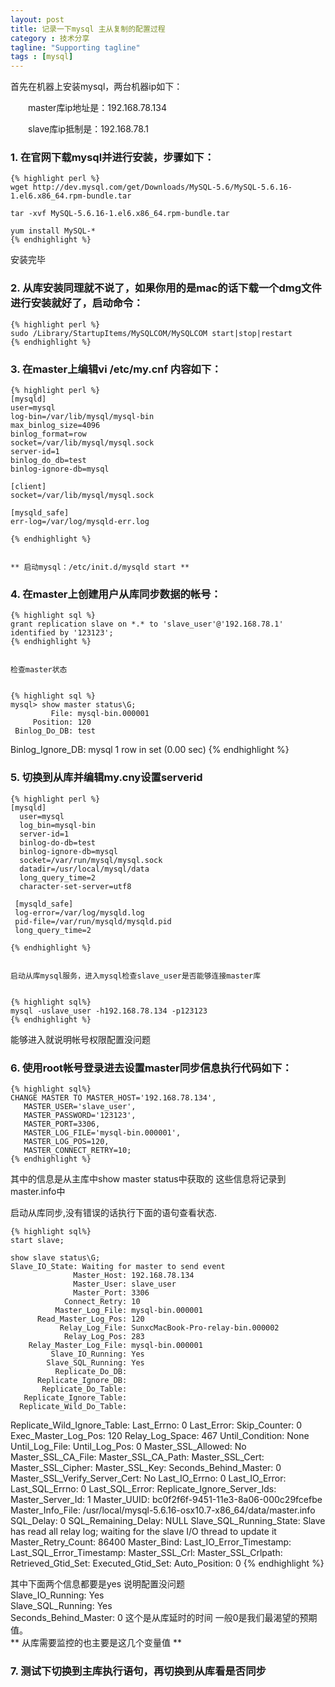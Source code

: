 ```yaml
---
layout: post
title: 记录一下mysql 主从复制的配置过程  
category : 技术分享
tagline: "Supporting tagline"
tags : [mysql]
---
```



首先在机器上安装mysql，两台机器ip如下：
    
　　master库ip地址是：192.168.78.134

　　slave库ip抵制是：192.168.78.1
　　
　　
   
### 1. 在官网下载mysql并进行安装，步骤如下：     
    
    {% highlight perl %}
    wget http://dev.mysql.com/get/Downloads/MySQL-5.6/MySQL-5.6.16-1.el6.x86_64.rpm-bundle.tar
    
    tar -xvf MySQL-5.6.16-1.el6.x86_64.rpm-bundle.tar
    
    yum install MySQL-*
    {% endhighlight %}   


   安装完毕  
   
<!-- break --> 
    
###  2. 从库安装同理就不说了，如果你用的是mac的话下载一个dmg文件进行安装就好了，启动命令：  

    
    {% highlight perl %}
    sudo /Library/StartupItems/MySQLCOM/MySQLCOM start|stop|restart
    {% endhighlight %}  
    
    
    
### 3. 在master上编辑vi /etc/my.cnf 内容如下：  

    {% highlight perl %}
    [mysqld]
    user=mysql
    log-bin=/var/lib/mysql/mysql-bin
    max_binlog_size=4096
    binlog_format=row
    socket=/var/lib/mysql/mysql.sock
    server-id=1
    binlog_do_db=test
    binlog-ignore-db=mysql
    
    [client]
    socket=/var/lib/mysql/mysql.sock

    [mysqld_safe]
    err-log=/var/log/mysqld-err.log
    
    {% endhighlight %}
    
    
    ** 启动mysql：/etc/init.d/mysqld start **
 
    
### 4. 在master上创建用户从库同步数据的帐号：  

    {% highlight sql %}  
    grant replication slave on *.* to 'slave_user'@'192.168.78.1' identified by '123123';
    {% endhighlight %}  
    
    
    检查master状态
     
    
    {% highlight sql %}  
    mysql> show master status\G;
             File: mysql-bin.000001
         Position: 120
     Binlog_Do_DB: test
 Binlog_Ignore_DB: mysql
1 row in set (0.00 sec)
    {% endhighlight %}  
    
    
 
### 5. 切换到从库并编辑my.cny设置serverid  
    
    {% highlight perl %}  
    [mysqld]  
      user=mysql  
      log_bin=mysql-bin  
      server-id=1  
      binlog-do-db=test  
      binlog-ignore-db=mysql  
      socket=/var/run/mysql/mysql.sock  
      datadir=/usr/local/mysql/data  
      long_query_time=2  
      character-set-server=utf8  
     
     [mysqld_safe]  
     log-error=/var/log/mysqld.log  
     pid-file=/var/run/mysqld/mysqld.pid  
     long_query_time=2
     
    {% endhighlight %}  
    
    
    启动从库mysql服务，进入mysql检查slave_user是否能够连接master库
    
    
    {% highlight sql%}   
    mysql -uslave_user -h192.168.78.134 -p123123 
    {% endhighlight %}  
    
    
   能够进入就说明帐号权限配置没问题



### 6. 使用root帐号登录进去设置master同步信息执行代码如下：  

    {% highlight sql%}   
    CHANGE MASTER TO MASTER_HOST='192.168.78.134',
       MASTER_USER='slave_user',
       MASTER_PASSWORD='123123',
       MASTER_PORT=3306,
       MASTER_LOG_FILE='mysql-bin.000001',
       MASTER_LOG_POS=120,
       MASTER_CONNECT_RETRY=10;
    {% endhighlight %} 
    
    
 其中的信息是从主库中show master status中获取的
 这些信息将记录到master.info中
    
    
 启动从库同步,没有错误的话执行下面的语句查看状态.
    
    {% highlight sql%} 
    start slave;
    
    show slave status\G;  
    Slave_IO_State: Waiting for master to send event
                  Master_Host: 192.168.78.134
                  Master_User: slave_user
                  Master_Port: 3306
                Connect_Retry: 10
              Master_Log_File: mysql-bin.000001
          Read_Master_Log_Pos: 120
               Relay_Log_File: SunxcMacBook-Pro-relay-bin.000002
                Relay_Log_Pos: 283
        Relay_Master_Log_File: mysql-bin.000001
             Slave_IO_Running: Yes
            Slave_SQL_Running: Yes
              Replicate_Do_DB:
          Replicate_Ignore_DB:
           Replicate_Do_Table:
       Replicate_Ignore_Table:
      Replicate_Wild_Do_Table:
  Replicate_Wild_Ignore_Table:
                   Last_Errno: 0
                   Last_Error:
                 Skip_Counter: 0
          Exec_Master_Log_Pos: 120
              Relay_Log_Space: 467
              Until_Condition: None
               Until_Log_File:
                Until_Log_Pos: 0
           Master_SSL_Allowed: No
           Master_SSL_CA_File:
           Master_SSL_CA_Path:
              Master_SSL_Cert:
            Master_SSL_Cipher:
               Master_SSL_Key:
        Seconds_Behind_Master: 0
Master_SSL_Verify_Server_Cert: No
                Last_IO_Errno: 0
                Last_IO_Error:
               Last_SQL_Errno: 0
               Last_SQL_Error:
  Replicate_Ignore_Server_Ids:
             Master_Server_Id: 1
                  Master_UUID: bc0f2f6f-9451-11e3-8a06-000c29fcefbe
             Master_Info_File: /usr/local/mysql-5.6.16-osx10.7-x86_64/data/master.info
                    SQL_Delay: 0
          SQL_Remaining_Delay: NULL
      Slave_SQL_Running_State: Slave has read all relay log; waiting for the slave I/O thread to update it
           Master_Retry_Count: 86400
                  Master_Bind:
      Last_IO_Error_Timestamp:
     Last_SQL_Error_Timestamp:
               Master_SSL_Crl:
           Master_SSL_Crlpath:
           Retrieved_Gtid_Set:
            Executed_Gtid_Set:
                Auto_Position: 0
    {% endhighlight %} 
    
    
    
 其中下面两个信息都要是yes 说明配置没问题  
     Slave_IO_Running: Yes  
     Slave_SQL_Running: Yes  
     Seconds_Behind_Master: 0  这个是从库延时的时间 一般0是我们最渴望的预期值。  
     ** 从库需要监控的也主要是这几个变量值 **  
     

   
### 7. 测试下切换到主库执行语句，再切换到从库看是否同步

     
     
    
    
    
    
